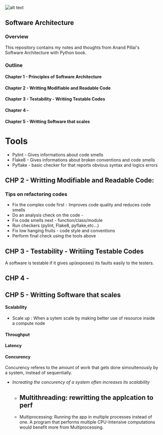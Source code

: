 ![alt text](https://cdn-images-1.medium.com/max/1200/1*M22DR3WPqbWXWidYIq2GwA.png)

## Software Architecture </br>

### Overview

This repository contains my notes and thoughts from Anand  Pillai's Software Architecture with Python book.

### Outline 

#### Chapter 1 - Principles of Software Architecture

#### Chapter 2 - Writting Modifiable and Readable Code

#### Chapter 3 - Testability - Writiing Testable Codes

#### Chapter 4 -

#### Chapter 5 - Writting Software that scales




# Tools

* Pylint - Gives informations about code smells
* Flake8 - Gives informations about broken conventions and code smells
* Pyflake - basic checker for that reports obvious syntax and logics errors



## CHP 2 - Writting Modifiable and Readable Code:

### Tips on refactoring codes

* Fix the complex code first - Improves code quality and reduces code smells
* Do an analysis check on the code -
* Fix code smells next - function/class/module
* Run checkers (pylint, Flake8, pyflake,etc...)
* Fix low hanging fruits - code style and conventions
* Perform final check using the tools above


## CHP 3 - Testability - Writiing Testable Codes

A software is testable if it gives up(exposes) its faults easily to the testers.

## CHP 4 -

## CHP 5 - Writting Software that scales

#### Scalability

 - Scale up : When a sytem scale by making better use of resource inside a compute node

#### Throughput


#### Latency


#### Concurency

Concurency referes to the amount of work that gets done simoultenously by a system, instead of sequentially.

* <i>Increating the concurency of a system often increases its scalability</i>

  - Multithreading: rewritting the applcation to perf
     - 
  - Multiprocessing: Running the app in multiple processes instead of one. A program that performs multiple CPU-Intensive computations would benefit more from Multiprocessing.
